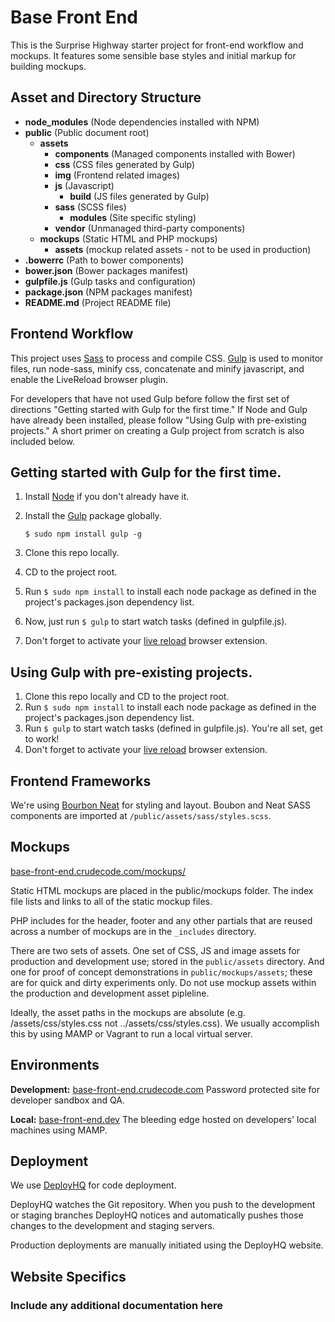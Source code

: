 Base Front End
=========================

This is the Surprise Highway starter project for front-end workflow and mockups. It features some sensible base styles and initial markup for building mockups.

Asset and Directory Structure
---------------
* **node_modules** (Node dependencies installed with NPM)
* **public** (Public document root)
	* **assets**
	    * **components** (Managed components installed with Bower)
		* **css** (CSS files generated by Gulp)
		* **img** (Frontend related images)
		* **js** (Javascript)
			* **build** (JS files generated by Gulp)
		* **sass** (SCSS files)
			* **modules** (Site specific styling)
		* **vendor** (Unmanaged third-party components)
	* **mockups** (Static HTML and PHP mockups)
        * **assets** (mockup related assets - not to be used in production)
* **.bowerrc** (Path to bower components)
* **bower.json** (Bower packages manifest)
* **gulpfile.js** (Gulp tasks and configuration)
* **package.json** (NPM packages manifest)
* **README.md** (Project README file)

Frontend Workflow
---------------

This project uses [Sass](http://sass-lang.com) to process and compile CSS. [Gulp](http://gulpjs.com/) is used to monitor files, run node-sass, minify css, concatenate and minify javascript, and enable the LiveReload browser plugin.

For developers that have not used Gulp before follow the first set of directions "Getting started with Gulp for the first time." If Node and Gulp have already been installed, please follow "Using Gulp with pre-existing projects." A short primer on creating a Gulp project from scratch is also included below.

## Getting started with Gulp for the first time.
1. Install [Node](http://nodejs.org/download/) if you don't already have it.
2. Install the [Gulp](http://gulpjs.com/) package globally.

	````
	$ sudo npm install gulp -g
	````

3. Clone this repo locally.
4. CD to the project root.
5. Run `$ sudo npm install` to install each node package as defined in the project's packages.json dependency list.
6. Now, just run `$ gulp` to start watch tasks (defined in gulpfile.js).
7. Don't forget to activate your [live reload](http://feedback.livereload.com/knowledgebase/articles/86242-how-do-i-install-and-use-the-browser-extensions-) browser extension.

## Using Gulp with pre-existing projects.
1. Clone this repo locally and CD to the project root.
3. Run `$ sudo npm install` to install each node package as defined in the project's packages.json dependency list.
4. Run `$ gulp` to start watch tasks (defined in gulpfile.js). You're all set, get to work!
5. Don't forget to activate your [live reload](http://feedback.livereload.com/knowledgebase/articles/86242-how-do-i-install-and-use-the-browser-extensions-) browser extension.

Frontend Frameworks
---------------

We're using [Bourbon Neat](http://neat.bourbon.io/) for styling and layout. Boubon and Neat SASS components are imported at `/public/assets/sass/styles.scss`.

Mockups
---------------
[base-front-end.crudecode.com/mockups/](http://base-front-end.crudecode.com/mockups/)

Static HTML mockups are placed in the public/mockups folder. The index file lists and links to all of the static mockup files.

PHP includes for the header, footer and any other partials that are reused across a number of mockups are in the `_includes` directory.

There are two sets of assets. One set of CSS, JS and image assets for production and development use; stored in the `public/assets` directory. And one for proof of concept demonstrations in `public/mockups/assets`; these are for quick and dirty experiments only. Do not use mockup assets within the production and development asset pipleline.

Ideally, the asset paths in the mockups are absolute (e.g. /assets/css/styles.css not ../assets/css/styles.css). We usually accomplish this by using MAMP or Vagrant to run a local virtual server.

Environments
---------------

**Development:**
[base-front-end.crudecode.com](http://base-front-end.crudecode.com)
Password protected site for developer sandbox and QA.

**Local:**
[base-front-end.dev](http://base-front-end.dev)
The bleeding edge hosted on developers' local machines using MAMP.

Deployment
---------------
We use [DeployHQ](http://deployhq.com/) for code deployment.

DeployHQ watches the Git repository. When you push to the development or staging branches DeployHQ notices and automatically pushes those changes to the development and staging servers.

Production deployments are manually initiated using the DeployHQ website.

Website Specifics
--------------------------
### Include any additional documentation here